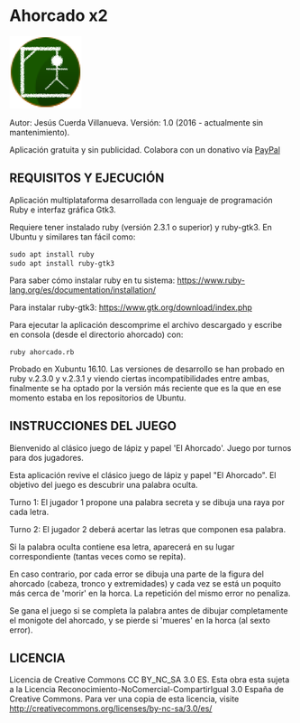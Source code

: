 # Ahorcado x2

![Ahorcado Logo](https://raw.githubusercontent.com/Webierta/ahorcado2/master/ahorcado/ahorcado.png)

Autor: Jesús Cuerda Villanueva. Versión: 1.0 (2016 - actualmente sin mantenimiento).

Aplicación gratuita y sin publicidad. Colabora con un donativo vía [PayPal](https://goo.gl/SukJub)

## REQUISITOS Y EJECUCIÓN

Aplicación multiplataforma desarrollada con lenguaje de programación Ruby e interfaz gráfica Gtk3.

Requiere tener instalado ruby (versión 2.3.1 o superior) y ruby-gtk3. En Ubuntu y similares tan fácil como:

    sudo apt install ruby
    sudo apt install ruby-gtk3

Para saber cómo instalar ruby en tu sistema: https://www.ruby-lang.org/es/documentation/installation/

Para instalar ruby-gtk3: https://www.gtk.org/download/index.php

Para ejecutar la aplicación descomprime el archivo descargado y escribe en consola (desde el directorio ahorcado) con:

    ruby ahorcado.rb

Probado en Xubuntu 16.10. Las versiones de desarrollo se han probado en ruby v.2.3.0 y v.2.3.1 y viendo ciertas incompatibilidades entre ambas, finalmente se ha optado por la versión más reciente que es la que en ese momento estaba en los repositorios de Ubuntu.

## INSTRUCCIONES DEL JUEGO

Bienvenido al clásico juego de lápiz y papel 'El Ahorcado'. Juego por turnos para dos jugadores.

Esta aplicación revive el clásico juego de lápiz y papel "El Ahorcado". El objetivo del juego es descubrir una palabra oculta.

Turno 1: El jugador 1 propone una palabra secreta y se dibuja una raya por cada letra.

Turno 2: El jugador 2 deberá acertar las letras que componen esa palabra.

Si la palabra oculta contiene esa letra, aparecerá en su lugar correspondiente (tantas veces como se repita).

En caso contrario, por cada error se dibuja una parte de la figura del ahorcado (cabeza, tronco y extremidades) y cada vez se está un poquito más cerca de 'morir' en la horca. La repetición del mismo error no penaliza. 

Se gana el juego si se completa la palabra antes de dibujar completamente el monigote del ahorcado, y se pierde si 'mueres' en la horca (al sexto error).

## LICENCIA

Licencia de Creative Commons CC BY_NC_SA 3.0 ES. Esta obra esta sujeta a la Licencia Reconocimiento-NoComercial-CompartirIgual 3.0 España de Creative Commons. Para ver una copia de esta licencia, visite http://creativecommons.org/licenses/by-nc-sa/3.0/es/
